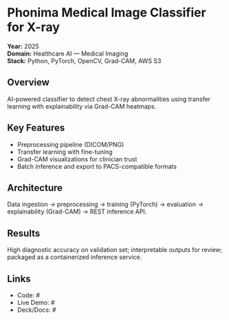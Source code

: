 # Phonima Medical Image Classifier for X-ray

**Year:** 2025  
**Domain:** Healthcare AI — Medical Imaging  
**Stack:** Python, PyTorch, OpenCV, Grad-CAM, AWS S3

## Overview
AI-powered classifier to detect chest X-ray abnormalities using transfer learning with explainability via Grad-CAM heatmaps.

## Key Features
- Preprocessing pipeline (DICOM/PNG)
- Transfer learning with fine-tuning
- Grad-CAM visualizations for clinician trust
- Batch inference and export to PACS-compatible formats

## Architecture
Data ingestion → preprocessing → training (PyTorch) → evaluation → explainability (Grad-CAM) → REST inference API.

## Results
High diagnostic accuracy on validation set; interpretable outputs for review; packaged as a containerized inference service.

## Links
- Code: #
- Live Demo: #
- Deck/Docs: #
